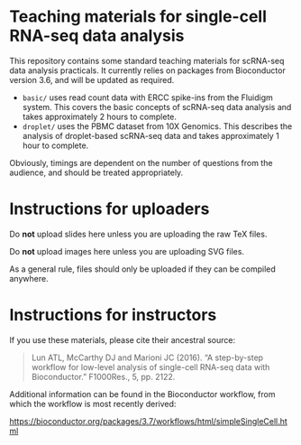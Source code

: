 # Teaching materials for single-cell RNA-seq data analysis

This repository contains some standard teaching materials for scRNA-seq data analysis practicals.
It currently relies on packages from Bioconductor version 3.6, and will be updated as required.

- `basic/` uses read count data with ERCC spike-ins from the Fluidigm system.
This covers the basic concepts of scRNA-seq data analysis and takes approximately 2 hours to complete.
- `droplet/` uses the PBMC dataset from 10X Genomics.
This describes the analysis of droplet-based scRNA-seq data and takes approximately 1 hour to complete.

Obviously, timings are dependent on the number of questions from the audience, and should be treated appropriately.

# Instructions for uploaders

Do **not** upload slides here unless you are uploading the raw TeX files. 

Do **not** upload images here unless you are uploading SVG files.

As a general rule, files should only be uploaded if they can be compiled anywhere.

# Instructions for instructors

If you use these materials, please cite their ancestral source:

> Lun ATL, McCarthy DJ and Marioni JC (2016). “A step-by-step workflow for low-level analysis of single-cell RNA-seq data with Bioconductor.” F1000Res., 5, pp. 2122.

Additional information can be found in the Bioconductor workflow, from which the workflow is most recently derived:

https://bioconductor.org/packages/3.7/workflows/html/simpleSingleCell.html
